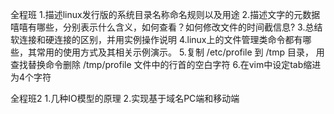 全程班
1.描述linux发行版的系统目录名称命名规则以及用途
2.描述文字的元数据嘻嘻有哪些，分别表示什么含义，如何查看？如何修改文件的时间截信息?
3.总结软连接和硬连接的区别，并用实例操作说明
4.linux上的文件管理类命令都有哪些，其常用的使用方式及其相关示例演示。
5.复制 /etc/profile 到 /tmp 目录， 用查找替换命令删除 /tmp/profile 文件中的行首的空白字符
6.在vim中设定tab缩进为4个字符

全程班2
1.几种IO模型的原理
2.实现基于域名PC端和移动端